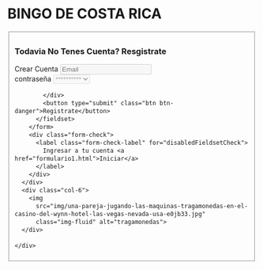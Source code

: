 <!DOCTYPE html>
<html lang="en">

<head>
  <meta charset="UTF-8">
  <meta http-equiv="X-UA-Compatible" content="IE=edge">
  <meta name="viewport" content="width=device-width, initial-scale=1.0">
  <link href="https://cdn.jsdelivr.net/npm/bootstrap@5.2.0-beta1/dist/css/bootstrap.min.css" rel="stylesheet"
    integrity="sha384-0evHe/X+R7YkIZDRvuzKMRqM+OrBnVFBL6DOitfPri4tjfHxaWutUpFmBp4vmVor" crossorigin="anonymous">
  <link rel="stylesheet" href="style.css">

  <title>formularios </title>
</head>

<body>
  <div class="container-fluid">
    <div class="row">
      <div class="col-12">
        <h1>BINGO DE COSTA RICA </h1>
      </div>
    </div>
    <div class="row">
      <div class="col-6">
        <form>
          <fieldset disabled>
            <div class="mb-2 p-3"> </div>
            <h3>Todavia No Tenes Cuenta? Resgistrate</h3>
            <div class="mb-5 p-3">
              <label for="disabledTextInput" class="form-label">Crear Cuenta </label>
              <input type="text" id="disabledTextInput" class="form-control" placeholder="Email">
            </div>
            <div class="mb-5 p-3">
              <label for="disabledSelect" class="form-label">contraseña</label>
              <select id="disabledSelect" class="form-select">
                <option>**********</option>
              </select>
            </div>
            <div class="mb-5 p-3">

            </div>
            <button type="submit" class="btn btn-danger">Registrate</button>
          </fieldset>
        </form>
        <div class="form-check">
          <label class="form-check-label" for="disabledFieldsetCheck">
            Ingresar a tu cuenta <a href="formulario1.html">Iniciar</a>
          </label>
        </div>
      </div>
      <div class="col-6">
        <img
          src="img/una-pareja-jugando-las-maquinas-tragamonedas-en-el-casino-del-wynn-hotel-las-vegas-nevada-usa-e0jb33.jpg"
          class="img-fluid" alt="tragamonedas">
      </div>

    </div>

</body>
<script src="https://cdn.jsdelivr.net/npm/bootstrap@5.2.0-beta1/dist/js/bootstrap.bundle.min.js"
  integrity="sha384-pprn3073KE6tl6bjs2QrFaJGz5/SUsLqktiwsUTF55Jfv3qYSDhgCecCxMW52nD2" crossorigin="anonymous"></script
</html>

